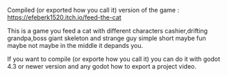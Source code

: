 Compiled (or exported how you call it) version of the game : https://efeberk1520.itch.io/feed-the-cat

This is a game you feed a cat with different characters cashier,drifting grandpa,boss giant skeleton and strange guy simple short maybe fun maybe not maybe in the middle it depands you.

If you want to compile (or exporte how you call it) you can do it with godot 4.3 or newer version and any godot how to export a project video.

